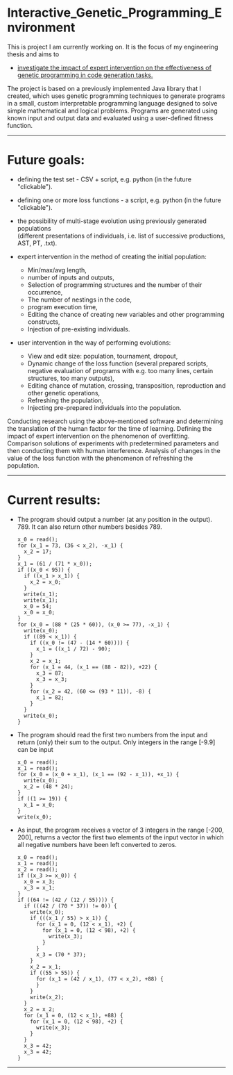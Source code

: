 # Interactive_Genetic_Programming_Environment

This is project I am currently working on. It is the focus of my engineering thesis and aims to
- <ins>investigate the impact of expert intervention on the effectiveness of genetic programming in code generation tasks.</ins>

The project is based on a previously implemented Java library that I created,
which uses genetic programming techniques to generate programs in a small,
custom interpretable programming language designed to solve simple mathematical and logical problems.
Programs are generated using known input and output data and evaluated using a user-defined fitness function.

---

# Future goals: 

- defining the test set - CSV + script, e.g. python (in the future "clickable").
- defining one or more loss functions - a script, e.g. python (in the future "clickable").
- the possibility of multi-stage evolution using previously generated populations <br/>
(different presentations of individuals, i.e. list of successive productions, AST, PT, .txt).

- expert intervention in the method of creating the initial population:
    - Min/max/avg length,
    - number of inputs and outputs,
    - Selection of programming structures and the number of their occurrence,
    - The number of nestings in the code,
    - program execution time,
    - Editing the chance of creating new variables and other programming constructs,
    - Injection of pre-existing individuals.
    
    
- user intervention in the way of performing evolutions:
    - View and edit size: population, tournament, dropout,
    - Dynamic change of the loss function (several prepared scripts, negative evaluation of programs with e.g. too many lines, certain structures, too many outputs),
    - Editing chance of mutation, crossing, transposition, reproduction and other genetic operations,
    - Refreshing the population,
    - Injecting pre-prepared individuals into the population.
    
Conducting research using the above-mentioned software and determining the translation of the human factor
for the time of learning. Defining the impact of expert intervention on the phenomenon of overfitting. Comparison
solutions of experiments with predetermined parameters and then conducting them with
human interference. Analysis of changes in the value of the loss function with the phenomenon of refreshing the population.

---


# Current results:
- The program should output a number (at any position in the output). 789. It can also return other numbers besides 789.
    ```
    x_0 = read();
    for (x_1 = 73, (36 < x_2), -x_1) {
      x_2 = 17;
    }
    x_1 = (61 / (71 * x_0));
    if ((x_0 < 95)) {
      if ((x_1 > x_1)) {
        x_2 = x_0;
      }
      write(x_1);
      write(x_1);
      x_0 = 54;
      x_0 = x_0;
    }
    for (x_0 = (88 * (25 * 60)), (x_0 >= 77), -x_1) {
      write(x_0);
      if ((89 < x_1)) {
        if ((x_0 != (47 - (14 * 60)))) {
          x_1 = ((x_1 / 72) - 90);
        }
        x_2 = x_1;
        for (x_1 = 44, (x_1 == (88 - 82)), +22) {
          x_3 = 87;
          x_3 = x_3;
        }
        for (x_2 = 42, (60 <= (93 * 11)), -8) {
          x_1 = 82;
        }
      }
      write(x_0);
    }
    ```
- The program should read the first two numbers from the input and return (only) their sum to the output. Only integers in the range [-9.9] can be input
    ```
    x_0 = read();
    x_1 = read();
    for (x_0 = (x_0 + x_1), (x_1 == (92 - x_1)), +x_1) {
      write(x_0);
      x_2 = (48 * 24);
    }
    if ((1 >= 19)) {
      x_1 = x_0;
    }
    write(x_0);
    ```
- As input, the program receives a vector of 3 integers in the range [-200, 200],
returns a vector the first two elements of the input vector
in which all negative numbers have been left converted to zeros.
    ```
    x_0 = read();
    x_1 = read();
    x_2 = read();
    if ((x_3 >= x_0)) {
      x_0 = x_3;
      x_3 = x_1;
    }
    if ((64 != (42 / (12 / 55)))) {
      if (((42 / (70 * 37)) != 0)) {
        write(x_0);
        if (((x_1 / 55) > x_1)) {
          for (x_1 = 0, (12 < x_1), +2) {
            for (x_1 = 0, (12 < 98), +2) {
              write(x_3);
            }
          }
          x_3 = (70 * 37);
        }
        x_2 = x_1;
        if ((55 > 55)) {
          for (x_1 = (42 / x_1), (77 < x_2), +88) {
          }
        }
        write(x_2);
      }
      x_2 = x_2;
      for (x_1 = 0, (12 < x_1), +88) {
        for (x_1 = 0, (12 < 98), +2) {
          write(x_3);
        }
      }
      x_3 = 42;
      x_3 = 42;
    }
    ```
    
---

